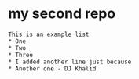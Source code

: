# my second repo


    This is an example list
    * One 
    * Two
    * Three
    * I added another line just because 
    * Another one - DJ Khalid
